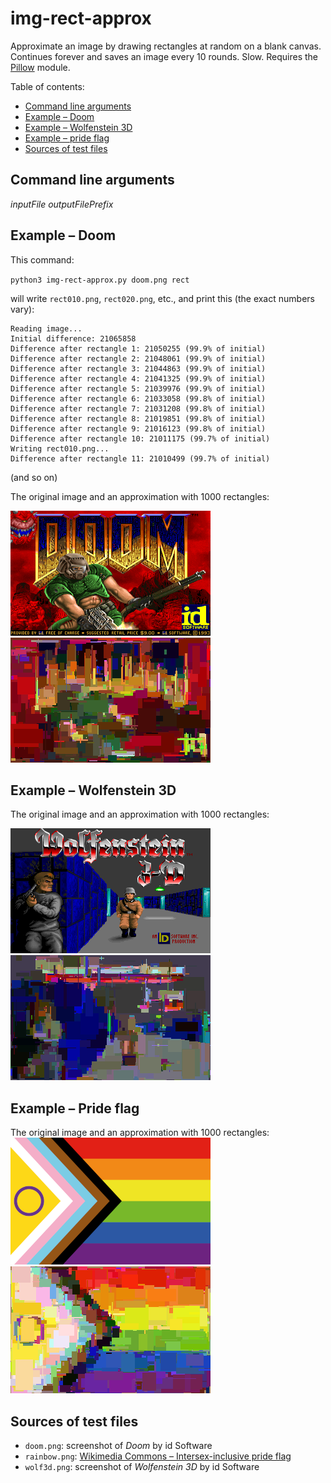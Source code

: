 # img-rect-approx
Approximate an image by drawing rectangles at random on a blank canvas. Continues forever and saves an image every 10 rounds. Slow. Requires the [Pillow](https://python-pillow.org) module.

Table of contents:
* [Command line arguments](#command-line-arguments)
* [Example &ndash; Doom](#example--doom)
* [Example &ndash; Wolfenstein 3D](#example--wolfenstein-3d)
* [Example &ndash; pride flag](#example--pride-flag)
* [Sources of test files](#sources-of-test-files)

## Command line arguments
*inputFile outputFilePrefix*

## Example &ndash; Doom
This command:

`python3 img-rect-approx.py doom.png rect`

will write `rect010.png`, `rect020.png`, etc., and print this (the exact numbers vary):

```
Reading image...
Initial difference: 21065858
Difference after rectangle 1: 21050255 (99.9% of initial)
Difference after rectangle 2: 21048061 (99.9% of initial)
Difference after rectangle 3: 21044863 (99.9% of initial)
Difference after rectangle 4: 21041325 (99.9% of initial)
Difference after rectangle 5: 21039976 (99.9% of initial)
Difference after rectangle 6: 21033058 (99.8% of initial)
Difference after rectangle 7: 21031208 (99.8% of initial)
Difference after rectangle 8: 21019851 (99.8% of initial)
Difference after rectangle 9: 21016123 (99.8% of initial)
Difference after rectangle 10: 21011175 (99.7% of initial)
Writing rect010.png...
Difference after rectangle 11: 21010499 (99.7% of initial)
```

(and so on)

The original image and an approximation with 1000 rectangles:

![Doom title screen](doom.png)
![approximation of Doom title screen; looks a like a very poor-quality JPEG or video file](doom-1000rect.png)

## Example &ndash; Wolfenstein 3D

The original image and an approximation with 1000 rectangles:

![Wolfenstein 3D title screen](wolf3d.png)
![approximation of Wolfenstein 3D title screen; looks a like a very poor-quality JPEG or video file](wolf3d-1000rect.png)

## Example &ndash; Pride flag

The original image and an approximation with 1000 rectangles:
![intersex-inclusive progressive pride flag](pride.png)
![an approximation of the pride flag; looks a like a very poor-quality JPEG or video file](pride-1000rect.png)

## Sources of test files
* `doom.png`: screenshot of *Doom* by id Software
* `rainbow.png`: [Wikimedia Commons &ndash; Intersex-inclusive pride flag](https://commons.wikimedia.org/wiki/File:Intersex-inclusive_pride_flag.svg)
* `wolf3d.png`: screenshot of *Wolfenstein 3D* by id Software

